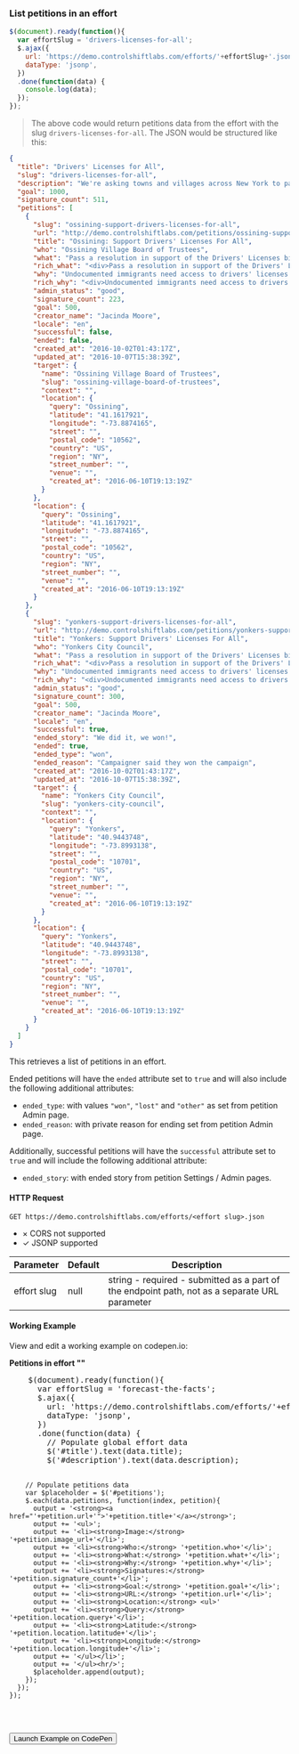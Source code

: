 ### List petitions in an effort

```js
$(document).ready(function(){
  var effortSlug = 'drivers-licenses-for-all';
  $.ajax({
    url: 'https://demo.controlshiftlabs.com/efforts/'+effortSlug+'.json',
    dataType: 'jsonp',
  })
  .done(function(data) {
    console.log(data);
  });
});
```

> The above code would return petitions data from the effort with the slug `drivers-licenses-for-all`.  The JSON would be structured like this:

```json
{
  "title": "Drivers' Licenses for All",
  "slug": "drivers-licenses-for-all",
  "description": "We're asking towns and villages across New York to pass resolutions in support of the Drivers' License bill. Anyone who can pass a driving test should be able to get a license.",
  "goal": 1000,
  "signature_count": 511,
  "petitions": [
    {
      "slug": "ossining-support-drivers-licenses-for-all",
      "url": "http://demo.controlshiftlabs.com/petitions/ossining-support-drivers-licenses-for-all",
      "title": "Ossining: Support Drivers' Licenses For All",
      "who": "Ossining Village Board of Trustees",
      "what": "Pass a resolution in support of the Drivers' Licenses bill",
      "rich_what": "<div>Pass a resolution in support of the Drivers' Licenses bill</div>",
      "why": "Undocumented immigrants need access to drivers' licenses so they can drive to work, school, and everywhere else. This will improve road safety for everyone.",
      "rich_why": "<div>Undocumented immigrants need access to drivers' licenses so they can drive to work, school, and everywhere else. This will improve road safety for everyone.</div>",
      "admin_status": "good",
      "signature_count": 223,
      "goal": 500,
      "creator_name": "Jacinda Moore",
      "locale": "en",
      "successful": false,
      "ended": false,
      "created_at": "2016-10-02T01:43:17Z",
      "updated_at": "2016-10-07T15:38:39Z",
      "target": {
        "name": "Ossining Village Board of Trustees",
        "slug": "ossining-village-board-of-trustees",
        "context": "",
        "location": {
          "query": "Ossining",
          "latitude": "41.1617921",
          "longitude": "-73.8874165",
          "street": "",
          "postal_code": "10562",
          "country": "US",
          "region": "NY",
          "street_number": "",
          "venue": "",
          "created_at": "2016-06-10T19:13:19Z"
        }
      },
      "location": {
        "query": "Ossining",
        "latitude": "41.1617921",
        "longitude": "-73.8874165",
        "street": "",
        "postal_code": "10562",
        "country": "US",
        "region": "NY",
        "street_number": "",
        "venue": "",
        "created_at": "2016-06-10T19:13:19Z"
      }
    },
    {
      "slug": "yonkers-support-drivers-licenses-for-all",
      "url": "http://demo.controlshiftlabs.com/petitions/yonkers-support-drivers-licenses-for-all",
      "title": "Yonkers: Support Drivers' Licenses For All",
      "who": "Yonkers City Council",
      "what": "Pass a resolution in support of the Drivers' Licenses bill",
      "rich_what": "<div>Pass a resolution in support of the Drivers' Licenses bill</div>",
      "why": "Undocumented immigrants need access to drivers' licenses so they can drive to work, school, and everywhere else. This will improve road safety for everyone.",
      "rich_why": "<div>Undocumented immigrants need access to drivers' licenses so they can drive to work, school, and everywhere else. This will improve road safety for everyone.</div>",
      "admin_status": "good",
      "signature_count": 300,
      "goal": 500,
      "creator_name": "Jacinda Moore",
      "locale": "en",
      "successful": true,
      "ended_story": "We did it, we won!",
      "ended": true,
      "ended_type": "won",
      "ended_reason": "Campaigner said they won the campaign",
      "created_at": "2016-10-02T01:43:17Z",
      "updated_at": "2016-10-07T15:38:39Z",
      "target": {
        "name": "Yonkers City Council",
        "slug": "yonkers-city-council",
        "context": "",
        "location": {
          "query": "Yonkers",
          "latitude": "40.9443748",
          "longitude": "-73.8993138",
          "street": "",
          "postal_code": "10701",
          "country": "US",
          "region": "NY",
          "street_number": "",
          "venue": "",
          "created_at": "2016-06-10T19:13:19Z"
        }
      },
      "location": {
        "query": "Yonkers",
        "latitude": "40.9443748",
        "longitude": "-73.8993138",
        "street": "",
        "postal_code": "10701",
        "country": "US",
        "region": "NY",
        "street_number": "",
        "venue": "",
        "created_at": "2016-06-10T19:13:19Z"
      }
    }
  ]
}
```

This retrieves a list of petitions in an effort.

Ended petitions will have the `ended` attribute set to `true` and will also include the following additional attributes:

* `ended_type`: with values `"won"`, `"lost"` and `"other"` as set from petition Admin page.
* `ended_reason`: with private reason for ending set from petition Admin page.

Additionally, successful petitions will have the `successful` attribute set to `true` and will include the following additional attribute:

* `ended_story`: with ended story from petition Settings / Admin pages.

#### HTTP Request

`GET https://demo.controlshiftlabs.com/efforts/<effort slug>.json`

- &times; CORS not supported
- &check; JSONP supported

Parameter | Default | Description
--------- | ------- | -----------
effort slug | null | string - required - submitted as a part of the endpoint path, not as a separate URL parameter

#### Working Example

View and edit a working example on codepen.io:

<div class="js-codepen-data hidden" data-title="ControlShift Labs: List of Petitions in an Effort Example">
  <div class="codepen-html">
    <strong>Petitions in effort "<span id="title"></span>"</strong>
    <p><span id="description"></span></p>
    <div id="petitions">
    </div>
  </div>
  <pre class="codepen-js">
    $(document).ready(function(){
      var effortSlug = 'forecast-the-facts';
      $.ajax({
        url: 'https://demo.controlshiftlabs.com/efforts/'+effortSlug+'.json',
        dataType: 'jsonp',
      })
      .done(function(data) {
        // Populate global effort data
        $('#title').text(data.title);
        $('#description').text(data.description);

        // Populate petitions data
        var $placeholder = $('#petitions');
        $.each(data.petitions, function(index, petition){
          output = '<strong><a href="'+petition.url+'">'+petition.title+'</a></strong>';
          output += '<ul>';
          output += '<li><strong>Image:</strong> '+petition.image_url+'</li>';
          output += '<li><strong>Who:</strong> '+petition.who+'</li>';
          output += '<li><strong>What:</strong> '+petition.what+'</li>';
          output += '<li><strong>Why:</strong> '+petition.why+'</li>';
          output += '<li><strong>Signatures:</strong> '+petition.signature_count+'</li>';
          output += '<li><strong>Goal:</strong> '+petition.goal+'</li>';
          output += '<li><strong>URL:</strong> '+petition.url+'</li>';
          output += '<li><strong>Location:</strong> <ul>'
          output += '<li><strong>Query:</strong> '+petition.location.query+'</li>';
          output += '<li><strong>Latitude:</strong> '+petition.location.latitude+'</li>';
          output += '<li><strong>Longitude:</strong> '+petition.location.longitude+'</li>';
          output += '</ul></li>';
          output += '</ul><hr/>';
          $placeholder.append(output);
        });
      });
    });
  </pre>
</div>

<form action="https://codepen.io/pen/define" method="POST" target="_blank" class="hidden">
  <input type="hidden" name="data" class="js-data" value="">
  <input type="submit" value="Launch Example on CodePen">
</form>
<div></div>
